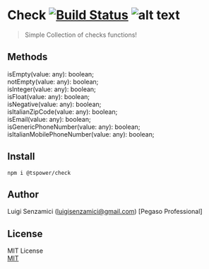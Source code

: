 # Check [![Build Status](https://ppbusinessproject.visualstudio.com/TSPowerOne/_apis/build/status/TsPowerOne.Check?branchName=master)](https://ppbusinessproject.visualstudio.com/TSPowerOne/_build/latest?definitionId=8&branchName=master) ![alt text](https://ppbusinessproject.visualstudio.com/TSPowerOne/_apis/build/status/TsPowerOne.Check?branchName=master)

> Simple Collection of checks functions!


## Methods
isEmpty(value: any): boolean;  
notEmpty(value: any): boolean;  
isInteger(value: any): boolean;  
isFloat(value: any): boolean;  
isNegative(value: any): boolean;  
isItalianZipCode(value: any): boolean;  
isEmail(value: any): boolean;  
isGenericPhoneNumber(value: any): boolean;  
isItalianMobilePhoneNumber(value: any): boolean;

## Install
`npm i @tspower/check`


## Author
Luigi Senzamici (luigisenzamici@gmail.com) [Pegaso Professional]

## License
MIT License  
[MIT](http://opensource.org/licenses/MIT)



